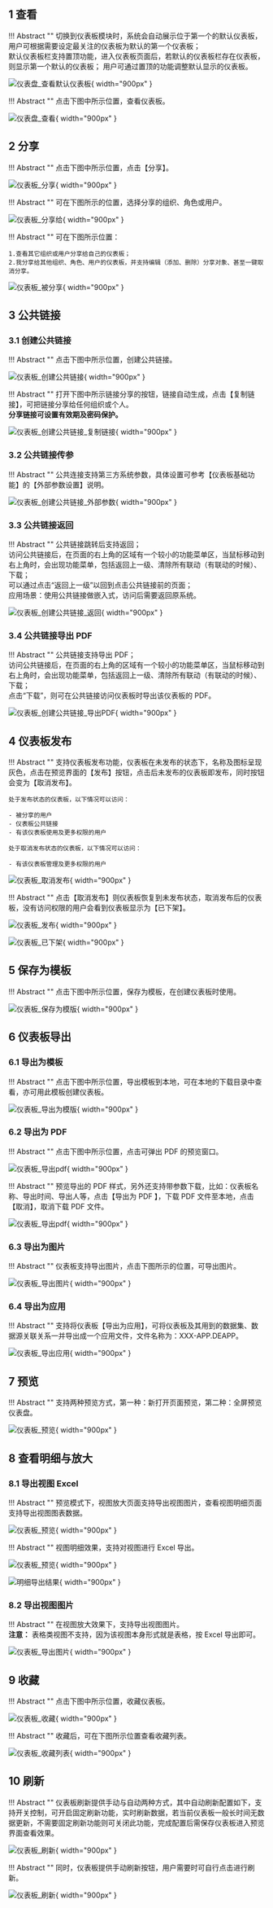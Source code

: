 ## 1 查看

!!! Abstract ""
	切换到仪表板模块时，系统会自动展示位于第一个的默认仪表板，用户可根据需要设定最关注的仪表板为默认的第一个仪表板；  
	默认仪表板栏支持置顶功能，进入仪表板页面后，若默认的仪表板栏存在仪表板，则显示第一个默认的仪表板；
	用户可通过置顶的功能调整默认显示的仪表板。

![仪表盘_查看默认仪表板](../img/dashboard_generation/仪表板_查看默认仪表板.png){ width="900px" }

!!! Abstract ""
	点击下图中所示位置，查看仪表板。

![仪表盘_查看](../img/dashboard_generation/仪表板_查看.png){ width="900px" }

## 2 分享

!!! Abstract ""
	点击下图中所示位置，点击【分享】。

![仪表板_分享](../img/dashboard_generation/仪表板_分享.png){ width="900px" }

!!! Abstract ""
	可在下图所示的位置，选择分享的组织、角色或用户。

![仪表板_分享给](../img/dashboard_generation/仪表板_分享给.png){ width="900px" }

!!! Abstract ""
	可在下图所示位置：

	1.查看其它组织或用户分享给自己的仪表板；  
	2.我分享给其他组织、角色、用户的仪表板，并支持编辑（添加、删除）分享对象、甚至一键取消分享。

![仪表板_被分享](../img/dashboard_generation/仪表板_被分享.png){ width="900px" }

## 3 公共链接

### 3.1 创建公共链接

!!! Abstract ""
	点击下图中所示位置，创建公共链接。

![仪表板_创建公共链接](../img/dashboard_generation/仪表板_创建公共链接.png){ width="900px" }

!!! Abstract ""
	打开下图中所示链接分享的按钮，链接自动生成，点击【复制链接】，可把链接分享给任何组织或个人。  
	**分享链接可设置有效期及密码保护。**

![仪表板_创建公共链接_复制链接](../img/dashboard_generation/仪表板_创建公共链接_复制链接.png){ width="900px" }

### 3.2 公共链接传参

!!! Abstract ""
	公共连接支持第三方系统参数，具体设置可参考【仪表板基础功能】的【外部参数设置】说明。

![仪表板_创建公共链接_外部参数](../img/dashboard_generation/仪表板_创建公共链接_外部参数.png){ width="900px" }

### 3.3 公共链接返回

!!! Abstract ""
	公共链接跳转后支持返回；  
	访问公共链接后，在页面的右上角的区域有一个较小的功能菜单区，当鼠标移动到右上角时，会出现功能菜单，包括返回上一级、清除所有联动（有联动的时候）、下载；  
	可以通过点击“返回上一级”以回到点击公共链接前的页面；  
	应用场景：使用公共链接做嵌入式，访问后需要返回原系统。

![仪表板_创建公共链接_返回](../img/dashboard_generation/仪表板_创建公共链接_返回.png){ width="900px" }

### 3.4 公共链接导出 PDF 

!!! Abstract ""
	公共链接支持导出 PDF；  
	访问公共链接后，在页面的右上角的区域有一个较小的功能菜单区，当鼠标移动到右上角时，会出现功能菜单，包括返回上一级、清除所有联动（有联动的时候）、下载；  
	点击“下载”，则可在公共链接访问仪表板时导出该仪表板的 PDF。

![仪表板_创建公共链接_导出PDF](../img/dashboard_generation/仪表板_创建公共链接_导出PDF.png){ width="900px" }

## 4 仪表板发布

!!! Abstract ""
	支持仪表板发布功能，仪表板在未发布的状态下，名称及图标呈现灰色，点击在预览界面的【发布】按钮，点击后未发布的仪表板即发布，同时按钮会变为【取消发布】。

	处于发布状态的仪表板，以下情况可以访问：

	- 被分享的用户
	- 仪表板公共链接
	- 有该仪表板使用及更多权限的用户

	处于取消发布状态的仪表板，以下情况可以访问：

	- 有该仪表板管理及更多权限的用户

![仪表板_取消发布](../img/dashboard_generation/仪表板_取消发布.png){ width="900px" }

!!! Abstract ""
	点击【取消发布】则仪表板恢复到未发布状态，取消发布后的仪表板，没有访问权限的用户会看到仪表板显示为【已下架】。

![仪表板_发布](../img/dashboard_generation/仪表板_发布.png){ width="900px" }

![仪表板_已下架](../img/dashboard_generation/仪表板_已下架.png){ width="900px" }

## 5 保存为模板

!!! Abstract ""
	点击下图中所示位置，保存为模板，在创建仪表板时使用。

![仪表板_保存为模版](../img/dashboard_generation/仪表板_保存为模版.png){ width="900px" }

## 6 仪表板导出 
### 6.1 导出为模板

!!! Abstract ""
	点击下图中所示位置，导出模板到本地，可在本地的下载目录中查看，亦可用此模板创建仪表板。

![仪表板_导出为模版](../img/dashboard_generation/仪表板_导出为模版.png){ width="900px" }

### 6.2 导出为 PDF

!!! Abstract ""
	点击下图中所示位置，点击可弹出 PDF 的预览窗口。

![仪表板_导出pdf](../img/dashboard_generation/仪表板_导出pdf入口.png){ width="900px" }

!!! Abstract ""
	预览导出的 PDF 样式，另外还支持带参数下载，比如：仪表板名称、导出时间、导出人等，点击【导出为 PDF 】，下载 PDF 文件至本地，点击【取消】，取消下载 PDF 文件。

![仪表板_导出pdf](../img/dashboard_generation/仪表板_导出pdf预览.png){ width="900px" }

### 6.3 导出为图片

!!! Abstract ""
	仪表板支持导出图片，点击下图所示的位置，可导出图片。

![仪表板_导出图片](../img/dashboard_generation/仪表板_导出图片.png){ width="900px" }

### 6.4 导出为应用

!!! Abstract ""
	支持将仪表板【导出为应用】，可将仪表板及其用到的数据集、数据源关联关系一并导出成一个应用文件，文件名称为：XXX-APP.DEAPP。

![仪表板_导出应用](../img/dashboard_generation/仪表板_导出应用.png){ width="900px" }

## 7 预览

!!! Abstract ""
	支持两种预览方式，第一种：新打开页面预览，第二种：全屏预览仪表盘。

![仪表板_预览](../img/dashboard_generation/仪表板_预览.png){ width="900px" }

## 8 查看明细与放大

### 8.1 导出视图 Excel

!!! Abstract ""
	预览模式下，视图放大页面支持导出视图图片，查看视图明细页面支持导出视图图表数据。

![仪表板_预览](../img/dashboard_generation/仪表板_放大.png){ width="900px" }

!!! Abstract ""
	视图明细效果，支持对视图进行 Excel 导出。

![仪表板_预览](../img/dashboard_generation/查看明细.png){ width="900px" }  

![明细导出结果](../img/dashboard_generation/明细导出结果.png){ width="900px" }



### 8.2 导出视图图片

!!! Abstract ""
	在视图放大效果下，支持导出视图图片。  
	**注意：** 表格类视图不支持，因为该视图本身形式就是表格，按 Excel 导出即可。

![仪表板_导出图片](../img/dashboard_generation/仪表板_导出视图图片.png){ width="900px" }

## 9 收藏 

!!! Abstract ""
	点击下图中所示位置，收藏仪表板。

![仪表板_收藏](../img/dashboard_generation/仪表板_收藏.png){ width="900px" }

!!! Abstract ""
	收藏后，可在下图所示位置查看收藏列表。

![仪表板_收藏列表](../img/dashboard_generation/仪表板_收藏列表.png){ width="900px" }

## 10 刷新

!!! Abstract ""
	仪表板刷新提供手动与自动两种方式，其中自动刷新配置如下，支持开关控制，可开启固定刷新功能，实时刷新数据，若当前仪表板一般长时间无数据更新，不需要固定刷新功能则可关闭此功能，完成配置后需保存仪表板进入预览界面查看效果。

![仪表板_刷新](../img/dashboard_generation/仪表板_自动刷新配置.png){ width="900px" }

!!! Abstract ""
	同时，仪表板提供手动刷新按钮，用户需要时可自行点击进行刷新。

![仪表板_刷新](../img/dashboard_generation/仪表板_手动刷新按钮.png){ width="900px" }


